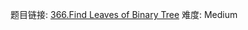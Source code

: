 题目链接: [366.Find Leaves of Binary Tree][1]
难度: Medium

[1]: https://leetcode.com/problems/find-leaves-of-binary-tree
